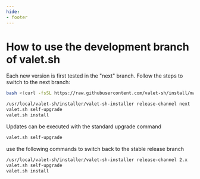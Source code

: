 ```yaml
---
hide:
- footer
---
```


# How to use the development branch of valet.sh

Each new version is first tested in the "next" branch. Follow the steps to switch to the next branch:

```bash
bash <(curl -fsSL https://raw.githubusercontent.com/valet-sh/install/master/install.sh)

/usr/local/valet-sh/installer/valet-sh-installer release-channel next
valet.sh self-upgrade
valet.sh install
```


Updates can be executed with the standard upgrade command
```bash
valet.sh self-upgrade
```

use the following commands to switch back to the stable release branch
```bash
/usr/local/valet-sh/installer/valet-sh-installer release-channel 2.x
valet.sh self-upgrade
valet.sh install
```

